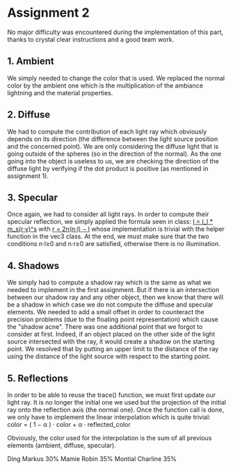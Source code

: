 # Assignment 2

No major difficulty was encountered during the implementation of this part, thanks to crystal clear instructions and a good team work.

## 1. Ambient
We simply needed to change the color that is used. We replaced the normal color by the ambient one which is the multiplication of the ambiance lightning and the material properties.

## 2. Diffuse
We had to compute the contribution of each light ray which obviously depends on its direction (the difference between the light source position and the concerned point).
We are only considering the diffuse light that is going outside of the spheres (so in the direction of the normal). As the one going into the object is useless to us, we are checking the direction of the diffuse light by verifying if the dot product is positive (as mentioned in assignment 1).

## 3. Specular
Once again, we had to consider all light rays. In order to compute their specular reflection, we simply applied the formula seen in class: [I = I_l * m_s(r⋅v)^s](https://lgg.epfl.ch/teaching/ICG2019/icg_lectures/03-Lighting.html#/specular-reflection-4) with [r = 2n(n⋅l) − l](https://lgg.epfl.ch/teaching/ICG2019/icg_lectures/03-Lighting.html#/specular-reflection-2) whose implementation is trivial with the helper function in the vec3 class.
At the end, we must make sure that the two conditions n⋅l≥0 and n⋅r≥0 are satisfied, otherwise there is no illumination.


## 4. Shadows
We simply had to compute a shadow ray which is the same as what we needed to implement in the first assignment. But if there is an intersection between our shadow ray and any other object, then we know that there will be a shadow in which case we do not compute the diffuse and specular elements.
We needed to add a small offset in order to counteract the precision problems (due to the floating point representation) which cause the "shadow acne".
There was one additional point that we forgot to consider at first.
Indeed, if an object placed on the other side of the light source intersected with the ray, it would create a shadow on the starting point.
We resolved that by putting an upper limit to the distance of the ray using the distance of the light source with respect to the starting point.


## 5. Reflections
In order to be able to reuse the trace() function, we must first update our light ray.
It is no longer the initial one we used but the projection of the initial ray onto the reflection axis (the normal one).
Once the function call is done, we only have to implement the linear interpolation which is quite trivial:
color = ( 1 − α ) · color + α · reflected_color

Obviously, the color used for the interpolation is the sum of all previous elements (ambient, diffuse, specular).

Ding Markus 30%
Mamie Robin 35%
Montial Charline 35%
